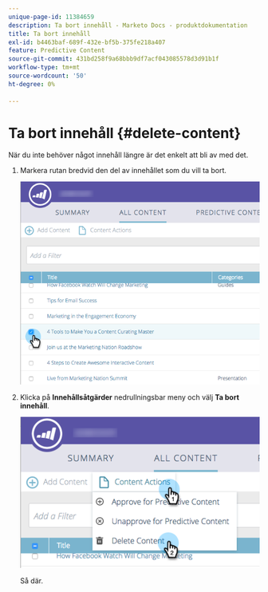 ```yaml
---
unique-page-id: 11384659
description: Ta bort innehåll - Marketo Docs - produktdokumentation
title: Ta bort innehåll
exl-id: b4463baf-689f-432e-bf5b-375fe218a407
feature: Predictive Content
source-git-commit: 431bd258f9a68bbb9df7acf043085578d3d91b1f
workflow-type: tm+mt
source-wordcount: '50'
ht-degree: 0%

---
```


# Ta bort innehåll {#delete-content}

När du inte behöver något innehåll längre är det enkelt att bli av med det.

1. Markera rutan bredvid den del av innehållet som du vill ta bort.

   ![](assets/image2017-10-3-9-3a8-3a39.png)

1. Klicka på **Innehållsåtgärder** nedrullningsbar meny och välj **Ta bort innehåll**.

   ![](assets/image2017-10-3-9-3a9-3a12.png)

   Så där.
